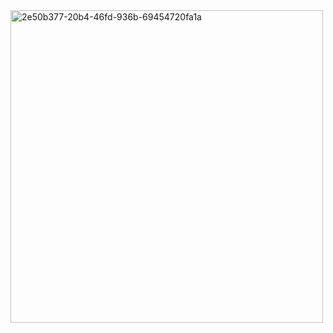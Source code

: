 <img width="500" height="500" alt="2e50b377-20b4-46fd-936b-69454720fa1a" src="https://github.com/user-attachments/assets/8f966e1f-3bd6-46e1-ab6d-f03cc3375c49" />
